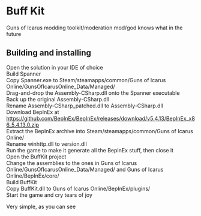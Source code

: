 # Buff Kit
Guns of Icarus modding toolkit/moderation mod/god knows what in the future

## Building and installing
Open the solution in your IDE of choice  
Build Spanner  
Copy Spanner.exe to Steam/steamapps/common/Guns of Icarus Online/GunsOfIcarusOnline_Data/Managed/  
Drag-and-drop the Assembly-CSharp.dll onto the Spanner executable  
Back up the original Assembly-CSharp.dll  
Rename Assembly-CSharp_patched.dll to Assembly-CSharp.dll  
Download BepInEx at https://github.com/BepInEx/BepInEx/releases/download/v5.4.13/BepInEx_x86_5.4.13.0.zip  
Extract the BepInEx archive into Steam/steamapps/common/Guns of Icarus Online/  
Rename winhttp.dll to version.dll  
Run the game to make it generate all the BepInEx stuff, then close it  
Open the BuffKit project  
Change the assemblies to the ones in Guns of Icarus Online/GunsOfIcarusOnline_Data/Managed/ and Guns of Icarus Online/BepInEx/core/  
Build BuffKit  
Copy BuffKit.dll to Guns of Icarus Online/BepInEx/plugins/  
Start the game and cry tears of joy

Very simple, as you can see

